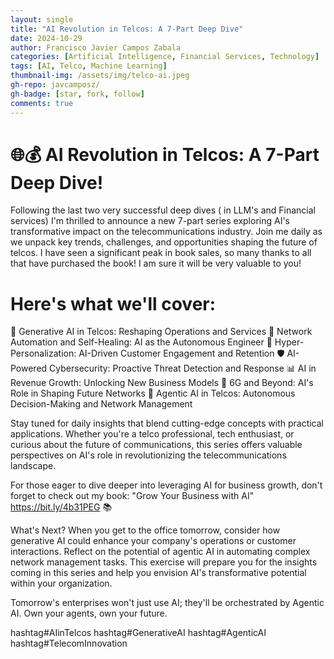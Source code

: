 ```yaml
---
layout: single
title: "AI Revolution in Telcos: A 7-Part Deep Dive"
date: 2024-10-29
author: Francisco Javier Campos Zabala
categories: [Artificial Intelligence, Financial Services, Technology]
tags: [AI, Telco, Machine Learning]
thumbnail-img: /assets/img/telco-ai.jpeg
gh-repo: javcamposz/
gh-badge: [star, fork, follow]
comments: true
---
```


# 🌐💰 AI Revolution in Telcos: A 7-Part Deep Dive!

Following the last two very successful deep dives ( in LLM's and Financial services) I'm thrilled to announce a new 7-part series exploring AI's transformative impact on the telecommunications industry. Join me daily as we unpack key trends, challenges, and opportunities shaping the future of telcos. I have seen a significant peak in book sales, so many thanks to all that have purchased the book! I am sure it will be very valuable to you!

# Here's what we'll cover:

📡 Generative AI in Telcos: Reshaping Operations and Services
🔧 Network Automation and Self-Healing: AI as the Autonomous Engineer
👤 Hyper-Personalization: AI-Driven Customer Engagement and Retention
🛡️ AI-Powered Cybersecurity: Proactive Threat Detection and Response
📊 AI in Revenue Growth: Unlocking New Business Models
🚀 6G and Beyond: AI's Role in Shaping Future Networks
🔮 Agentic AI in Telcos: Autonomous Decision-Making and Network Management

Stay tuned for daily insights that blend cutting-edge concepts with practical applications. Whether you're a telco professional, tech enthusiast, or curious about the future of communications, this series offers valuable perspectives on AI's role in revolutionizing the telecommunications landscape.

For those eager to dive deeper into leveraging AI for business growth, don't forget to check out my book: "Grow Your Business with AI" https://bit.ly/4b31PEG 📚

What's Next?
When you get to the office tomorrow, consider how generative AI could enhance your company's operations or customer interactions. Reflect on the potential of agentic AI in automating complex network management tasks. This exercise will prepare you for the insights coming in this series and help you envision AI's transformative potential within your organization.

Tomorrow's enterprises won't just use AI; they'll be orchestrated by Agentic AI. Own your agents, own your future.

hashtag#AIinTelcos hashtag#GenerativeAI hashtag#AgenticAI hashtag#TelecomInnovation